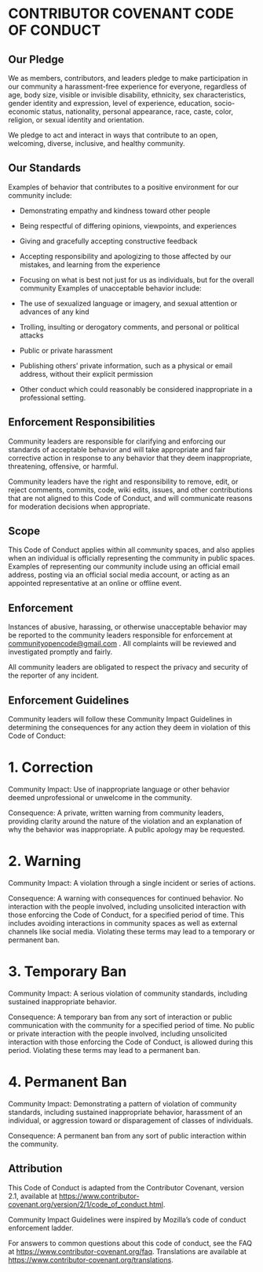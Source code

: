 # CONTRIBUTOR COVENANT CODE OF CONDUCT

## Our Pledge

We as members, contributors, and leaders pledge to make participation in our community a harassment-free experience for everyone, regardless of age, body size, visible or invisible disability, ethnicity, sex characteristics, gender identity and expression, level of experience, education, socio-economic status, nationality, personal appearance, race, caste, color, religion, or sexual identity and orientation.

We pledge to act and interact in ways that contribute to an open, welcoming, diverse, inclusive, and healthy community.

## Our Standards

Examples of behavior that contributes to a positive environment for our community include:

- Demonstrating empathy and kindness toward other people
- Being respectful of differing opinions, viewpoints, and experiences
- Giving and gracefully accepting constructive feedback
- Accepting responsibility and apologizing to those affected by our mistakes, and learning from the experience
- Focusing on what is best not just for us as individuals, but for the overall community
Examples of unacceptable behavior include:

- The use of sexualized language or imagery, and sexual attention or advances of any kind
- Trolling, insulting or derogatory comments, and personal or political attacks
- Public or private harassment
- Publishing others’ private information, such as a physical or email address, without their explicit permission
- Other conduct which could reasonably be considered inappropriate in a professional setting.

## Enforcement Responsibilities

Community leaders are responsible for clarifying and enforcing our standards of acceptable behavior and will take appropriate and fair corrective action in response to any behavior that they deem inappropriate, threatening, offensive, or harmful.

Community leaders have the right and responsibility to remove, edit, or reject comments, commits, code, wiki edits, issues, and other contributions that are not aligned to this Code of Conduct, and will communicate reasons for moderation decisions when appropriate.

## Scope

This Code of Conduct applies within all community spaces, and also applies when an individual is officially representing the community in public spaces. Examples of representing our community include using an official email address, posting via an official social media account, or acting as an appointed representative at an online or offline event.

## Enforcement

Instances of abusive, harassing, or otherwise unacceptable behavior may be reported to the community leaders responsible for enforcement at communityopencode@gmail.com . All complaints will be reviewed and investigated promptly and fairly.

All community leaders are obligated to respect the privacy and security of the reporter of any incident.

## Enforcement Guidelines

Community leaders will follow these Community Impact Guidelines in determining the consequences for any action they deem in violation of this Code of Conduct:

# 1. Correction
Community Impact: Use of inappropriate language or other behavior deemed unprofessional or unwelcome in the community.

Consequence: A private, written warning from community leaders, providing clarity around the nature of the violation and an explanation of why the behavior was inappropriate. A public apology may be requested.

# 2. Warning
Community Impact: A violation through a single incident or series of actions.

Consequence: A warning with consequences for continued behavior. No interaction with the people involved, including unsolicited interaction with those enforcing the Code of Conduct, for a specified period of time. This includes avoiding interactions in community spaces as well as external channels like social media. Violating these terms may lead to a temporary or permanent ban.

# 3. Temporary Ban
Community Impact: A serious violation of community standards, including sustained inappropriate behavior.

Consequence: A temporary ban from any sort of interaction or public communication with the community for a specified period of time. No public or private interaction with the people involved, including unsolicited interaction with those enforcing the Code of Conduct, is allowed during this period. Violating these terms may lead to a permanent ban.

# 4. Permanent Ban
Community Impact: Demonstrating a pattern of violation of community standards, including sustained inappropriate behavior, harassment of an individual, or aggression toward or disparagement of classes of individuals.

Consequence: A permanent ban from any sort of public interaction within the community.

## Attribution

This Code of Conduct is adapted from the Contributor Covenant, version 2.1, available at https://www.contributor-covenant.org/version/2/1/code_of_conduct.html.

Community Impact Guidelines were inspired by Mozilla’s code of conduct enforcement ladder.

For answers to common questions about this code of conduct, see the FAQ at https://www.contributor-covenant.org/faq. Translations are available at https://www.contributor-covenant.org/translations.

